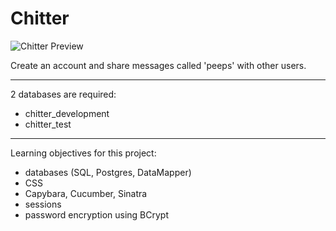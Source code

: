 Chitter
=======

![Chitter Preview](http://s15.postimg.org/vmkbi8t97/Screen_Shot_2015_04_20_at_20_38_18.png)

Create an account and share messages called 'peeps' with other users.

--------------------------------------------------------

2 databases are required:

  - chitter_development
  - chitter_test

--------------------------------------------------------

Learning objectives for this project:

  - databases (SQL, Postgres, DataMapper)
  - CSS
  - Capybara, Cucumber, Sinatra
  - sessions
  - password encryption using BCrypt
